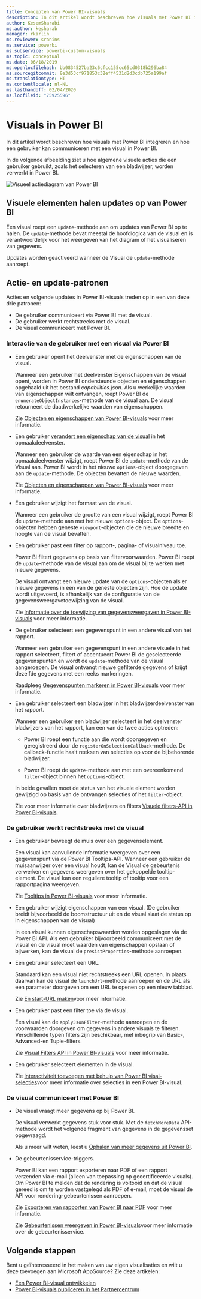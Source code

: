 ```yaml
---
title: Concepten van Power BI-visuals
description: In dit artikel wordt beschreven hoe visuals met Power BI integreren en hoe een gebruiker kan communiceren met een visual in Power BI.
author: KesemSharabi
ms.author: kesharab
manager: rkarlin
ms.reviewer: sranins
ms.service: powerbi
ms.subservice: powerbi-custom-visuals
ms.topic: conceptual
ms.date: 06/18/2019
ms.openlocfilehash: bb0834527ba23c6cfcc155cc65cd0318b296ba84
ms.sourcegitcommit: 8e3d53cf971853c32eff4531d2d3cdb725a199af
ms.translationtype: HT
ms.contentlocale: nl-NL
ms.lasthandoff: 02/04/2020
ms.locfileid: "75925596"
---
```

# <a name="visuals-in-power-bi"></a>Visuals in Power BI

In dit artikel wordt beschreven hoe visuals met Power BI integreren en hoe een gebruiker kan communiceren met een visual in Power BI. 

In de volgende afbeelding ziet u hoe algemene visuele acties die een gebruiker gebruikt, zoals het selecteren van een bladwijzer, worden verwerkt in Power BI.

![Visueel actiediagram van Power BI](./media/visual-concept.svg)

## <a name="visuals-get-updates-from-power-bi"></a>Visuele elementen halen updates op van Power BI

Een visual roept een `update`-methode aan om updates van Power BI op te halen. De `update`-methode bevat meestal de hoofdlogica van de visual en is verantwoordelijk voor het weergeven van het diagram of het visualiseren van gegevens.

Updates worden geactiveerd wanneer de Visual de `update`-methode aanroept.

## <a name="action-and-update-patterns"></a>Actie- en update-patronen

Acties en volgende updates in Power BI-visuals treden op in een van deze drie patronen:

* De gebruiker communiceert via Power BI met de visual.
* De gebruiker werkt rechtstreeks met de visual.
* De visual communiceert met Power BI.

### <a name="user-interacts-with-a-visual-through-power-bi"></a>Interactie van de gebruiker met een visual via Power BI

* Een gebruiker opent het deelvenster met de eigenschappen van de visual.

    Wanneer een gebruiker het deelvenster Eigenschappen van de visual opent, worden in Power BI ondersteunde objecten en eigenschappen opgehaald uit het bestand *capabilities.json*. Als u werkelijke waarden van eigenschappen wilt ontvangen, roept Power BI de `enumerateObjectInstances`-methode van de visual aan. De visual retourneert de daadwerkelijke waarden van eigenschappen.

    Zie [Objecten en eigenschappen van Power BI-visuals](capabilities.md) voor meer informatie.

* Een gebruiker [verandert een eigenschap van de visual](../../visuals/power-bi-visualization-customize-title-background-and-legend.md) in het opmaakdeelvenster.

    Wanneer een gebruiker de waarde van een eigenschap in het opmaakdeelvenster wijzigt, roept Power BI de `update`-methode van de Visual aan. Power BI wordt in het nieuwe `options`-object doorgegeven aan de `update`-methode. De objecten bevatten de nieuwe waarden.

    Zie [Objecten en eigenschappen van Power BI-visuals](objects-properties.md) voor meer informatie.

* Een gebruiker wijzigt het formaat van de visual.

    Wanneer een gebruiker de grootte van een visual wijzigt, roept Power BI de `update`-methode aan met het nieuwe `options`-object. De `options`-objecten hebben geneste `viewport`-objecten die de nieuwe breedte en hoogte van de visual bevatten.

* Een gebruiker past een filter op rapport-, pagina- of visualniveau toe.

    Power BI filtert gegevens op basis van filtervoorwaarden. Power BI roept de `update`-methode van de visual aan om de visual bij te werken met nieuwe gegevens.

    De visual ontvangt een nieuwe update van de `options`-objecten als er nieuwe gegevens in een van de geneste objecten zijn. Hoe de update wordt uitgevoerd, is afhankelijk van de configuratie van de gegevensweergavetoewijzing van de visual.

    Zie [Informatie over de toewijzing van gegevensweergaven in Power BI-visuals](dataview-mappings.md) voor meer informatie.

* De gebruiker selecteert een gegevenspunt in een andere visual van het rapport.

    Wanneer een gebruiker een gegevenspunt in een andere visuele in het rapport selecteert, filtert of accentueert Power BI de geselecteerde gegevenspunten en wordt de `update`-methode van de visual aangeroepen. De visual ontvangt nieuwe gefilterde gegevens of krijgt dezelfde gegevens met een reeks markeringen.

    Raadpleeg [Gegevenspunten markeren in Power BI-visuals](highlight.md) voor meer informatie.

* Een gebruiker selecteert een bladwijzer in het bladwijzerdeelvenster van het rapport.

    Wanneer een gebruiker een bladwijzer selecteert in het deelvenster bladwijzers van het rapport, kan een van de twee acties optreden:

    * Power BI roept een functie aan die wordt doorgegeven en geregistreerd door de `registerOnSelectionCallback`-methode. De callback-functie haalt reeksen van selecties op voor de bijbehorende bladwijzer.

    * Power BI roept de `update`-methode aan met een overeenkomend `filter`-object binnen het `options`-object.

    In beide gevallen moet de status van het visuele element worden gewijzigd op basis van de ontvangen selecties of het `filter`-object.

    Zie voor meer informatie over bladwijzers en filters [Visuele filters-API in Power BI-visuals](filter-api.md).

### <a name="user-interacts-with-the-visual-directly"></a>De gebruiker werkt rechtstreeks met de visual

* Een gebruiker beweegt de muis over een gegevenselement.

    Een visual kan aanvullende informatie weergeven over een gegevenspunt via de Power BI Tooltips-API. Wanneer een gebruiker de muisaanwijzer over een visual houdt, kan de Visual de gebeurtenis verwerken en gegevens weergeven over het gekoppelde tooltip-element. De visual kan een reguliere tooltip of tooltip voor een rapportpagina weergeven.

    Zie [Tooltips in Power BI-visuals](add-tooltips.md) voor meer informatie.

* Een gebruiker wijzigt eigenschappen van een visual. (De gebruiker breidt bijvoorbeeld de boomstructuur uit en de visual slaat de status op in eigenschappen van de visual)

    In een visual kunnen eigenschapswaarden worden opgeslagen via de Power BI API. Als een gebruiker bijvoorbeeld communiceert met de visual en de visual moet waarden van eigenschappen opslaan of bijwerken, kan de visual de `presistProperties`-methode aanroepen.

* Een gebruiker selecteert een URL.

    Standaard kan een visual niet rechtstreeks een URL openen. In plaats daarvan kan de visual de `launchUrl`-methode aanroepen en de URL als een parameter doorgeven om een URL te openen op een nieuw tabblad.

    Zie [En start-URL maken](launch-url.md)voor meer informatie.

* Een gebruiker past een filter toe via de visual.

    Een visual kan de `applyJsonFilter`-methode aanroepen en de voorwaarden doorgeven om gegevens in andere visuals te filteren. Verschillende typen filters zijn beschikbaar, met inbegrip van Basic-, Advanced-en Tuple-filters.

    Zie [Visual Filters API in Power BI-visuals](filter-api.md) voor meer informatie.

* Een gebruiker selecteert elementen in de visual.

    Zie [Interactiviteit toevoegen met behulp van Power BI visal-selecties](selection-api.md)voor meer informatie over selecties in een Power BI-visual.

### <a name="visual-interacts-with-power-bi"></a>De visual communiceert met Power BI

* De visual vraagt meer gegevens op bij Power BI.

    De visual verwerkt gegevens stuk voor stuk. Met de `fetchMoreData` API-methode wordt het volgende fragment van gegevens in de gegevensset opgevraagd.

    Als u meer wilt weten, leest u [Ophalen van meer gegevens uit Power BI](fetch-more-data.md).

* De gebeurtenisservice-triggers.

    Power BI kan een rapport exporteren naar PDF of een rapport verzenden via e-mail (alleen van toepassing op gecertificeerde visuals). Om Power BI te melden dat de rendering is voltooid en dat de visual gereed is om te worden vastgelegd als PDF of e-mail, moet de visual de API voor rendering-gebeurtenissen aanroepen.

    Zie [Exporteren van rapporten van Power BI naar PDF](../../consumer/end-user-pdf.md) voor meer informatie.

    Zie [Gebeurtenissen weergeven in Power BI-visuals](event-service.md)voor meer informatie over de gebeurtenisservice.

## <a name="next-steps"></a>Volgende stappen

Bent u geïnteresseerd in het maken van uw eigen visualisaties en wilt u deze toevoegen aan Microsoft AppSource? Zie deze artikelen:

* [Een Power BI-visual ontwikkelen](./custom-visual-develop-tutorial.md)
* [Power BI-visuals publiceren in het Partnercentrum](../office-store.md)

